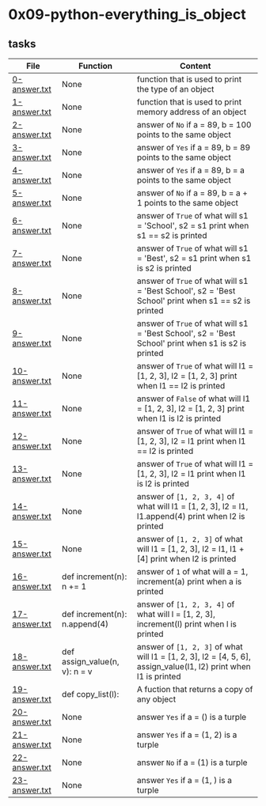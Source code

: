 # 0x09-python-everything_is_object




## tasks
| File | Function | Content |
| ---- | -------- | -------- |
| [0-answer.txt](0-answer.txt) | None | function that is used to print the type of an object |
| [1-answer.txt](1-answer.txt) | None | function that is used to print memory address of an object |
| [2-answer.txt](2-answer.txt) | None | answer of `No` if a = 89, b = 100 points to the same object |
| [3-answer.txt](3-answer.txt) | None | answer of `Yes` if a = 89, b = 89 points to the same object |
| [4-answer.txt](4-answer.txt) | None | answer of `Yes` if a = 89, b = a points to the same object |
| [5-answer.txt](5-answer.txt) | None | answer of `No` if a = 89, b = a + 1 points to the same object |
| [6-answer.txt](6-answer.txt) | None | answer of `True` of what will s1 = 'School', s2 = s1 print when s1 == s2 is printed |
| [7-answer.txt](7-answer.txt) | None | answer of `True` of what will s1 = 'Best', s2 = s1 print when s1 is s2 is printed |
| [8-answer.txt](8-answer.txt) | None | answer of `True` of what will s1 = 'Best School', s2 = 'Best School' print when s1 == s2 is printed |
| [9-answer.txt](9-answer.txt) | None | answer of `True` of what will s1 = 'Best School', s2 = 'Best School' print when s1 is s2 is printed |
| [10-answer.txt](10-answer.txt) | None | answer of `True` of what will l1 = [1, 2, 3], l2 = [1, 2, 3] print when l1 == l2 is printed
| [11-answer.txt](11-answer.txt) | None | answer of `False` of what will l1 = [1, 2, 3], l2 = [1, 2, 3] print when l1 is l2 is printed
| [12-answer.txt](12-answer.txt) | None | answer of `True` of what will l1 = [1, 2, 3], l2 = l1 print when l1 == l2 is printed
| [13-answer.txt](13-answer.txt) | None | answer of `True` of what will l1 = [1, 2, 3], l2 = l1 print when l1 is l2 is printed
| [14-answer.txt](14-answer.txt) | None | answer of `[1, 2, 3, 4]` of what will l1 = [1, 2, 3], l2 = l1, l1.append(4) print when l2 is printed |
| [15-answer.txt](15-answer.txt) | None | answer of `[1, 2, 3]` of what will l1 = [1, 2, 3], l2 = l1, l1 + [4] print when l2 is printed |
| [16-answer.txt](16-answer.txt) | def increment(n): n += 1 | answer of `1` of what will a = 1, increment(a) print when a is printed |
| [17-answer.txt](17-answer.txt) | def increment(n): n.append(4) | answer of `[1, 2, 3, 4]` of what will l = [1, 2, 3], increment(l) print when l is printed |
| [18-answer.txt](18-answer.txt) | def assign_value(n, v): n = v | answer of `[1, 2, 3]` of what will l1 = [1, 2, 3], l2 = [4, 5, 6], assign_value(l1, l2) print when l1 is printed |
| [19-answer.txt](19-answer.txt) | def copy_list(l): | A fuction that returns a copy of any object |
| [20-answer.txt](20-answer.txt) | None | answer `Yes` if a = () is a turple |
| [21-answer.txt](21-answer.txt) | None | answer `Yes` if a = (1, 2) is a turple |
| [22-answer.txt](22-answer.txt) | None | answer `No` if a = (1) is a turple |
| [23-answer.txt](23-answer.txt) | None | answer `Yes` if a = (1, ) is a turple |
